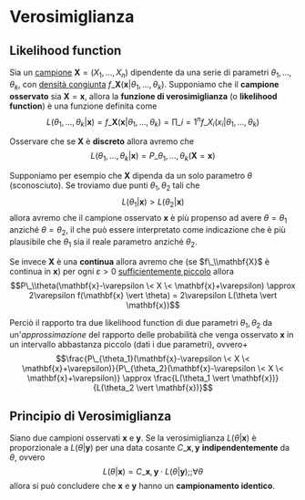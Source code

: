 ---
---

# Verosimiglianza

## Likelihood function

Sia un [campione](Random%20Sample.md#random-sample) $\mathbf{X} = (X_1, ..., X_n)$ dipendente da una serie di parametri $\theta_1, ..., \theta_k$, con [densità congiunta](Distribuzioni%20Multivariate.md#joint-pdf) $f\_{\mathbf{X}}(\mathbf{x} \vert \theta_1, ..., \theta_k)$.
Supponiamo che il **campione osservato** sia $\mathbf{X} = \mathbf{x}$, allora la **funzione di verosimiglianza** (o **likelihood function**) è una funzione definita come $$L(\theta_1, ..., \theta_k \vert \mathbf{x}) = f\_{\mathbf{X}}(\mathbf{x} \vert \theta_1, ..., \theta_k) = \prod\_{i=1}^{n}f\_{X_i}(x_i \vert \theta_1, ..., \theta_k)$$

Osservare che se $\mathbf{X}$ è **discreto** allora avremo che $$L(\theta_1, ..., \theta_k \vert \mathbf{x}) = P\_{\theta_1, ..., \theta_k}( \mathbf{X} = \mathbf{x})$$

Supponiamo per esempio che $\mathbf{X}$ dipenda da un solo parametro $\theta$ (sconosciuto).
Se troviamo due punti $\theta_1, \theta_2$ tali che $$L(\theta_1 \vert \mathbf{x}) > L(\theta_2 \vert \mathbf{x})$$ allora avremo che il campione osservato $\mathbf{x}$ è più propenso ad avere $\theta = \theta_1$ anziché $\theta = \theta_2$, il che può essere interpretato come indicazione che è più plausibile che $\theta_1$ sia il reale parametro anziché $\theta_2$.

Se invece $\mathbf{X}$ è una **continua** allora avremo che (se $f\_\\mathbf{X}$ è continua in $\mathbf{x}$) per ogni $\varepsilon > 0$ <u>sufficientemente piccolo</u> allora 
$$P\_\\theta(\mathbf{x}-\varepsilon \< X \< \mathbf{x}+\varepsilon) \approx 2\varepsilon f(\mathbf{x} \vert \theta) = 2\varepsilon L(\theta \vert \mathbf{x})$$

Perciò il rapporto tra due likelihood function di due parametri $\theta_1, \theta_2$ da un'*approssimazione* del rapporto delle probabilità che venga osservato $\mathbf{x}$ in un intervallo abbastanza piccolo (dati i due parametri), ovvero+
$$\frac{P\_{\theta_1}(\mathbf{x}-\varepsilon \< X \< \mathbf{x}+\varepsilon)}{P\_{\theta_2}(\mathbf{x}-\varepsilon \< X \< \mathbf{x}+\varepsilon)} \approx \frac{L(\theta_1 \vert \mathbf{x})}{L(\theta_2 \vert \mathbf{x})}$$

## Principio di Verosimiglianza

Siano due campioni osservati $\mathbf{x}$ e $\mathbf{y}$.
Se la verosimiglianza $L(\theta \vert \mathbf{x})$ è proporzionale a $L(\theta \vert \mathbf{y})$ per una data cosante $C\_{\mathbf{x}, \mathbf{y}}$ **indipendentemente** da $\theta$, ovvero $$L(\theta \vert \mathbf{x}) = C\_{\mathbf{x}, \mathbf{y}} \cdot L(\theta \vert \mathbf{y}) ;; \forall \theta$$ allora si può concludere che $\mathbf{x}$ e $\mathbf{y}$ hanno un **campionamento identico**.
